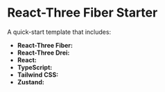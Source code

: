 # React-Three Fiber Starter

A quick-start template that includes:

* **React-Three Fiber:**
* **React-Three Drei:**
* **React:**
* **TypeScript:**
* **Tailwind CSS:**
* **Zustand:**